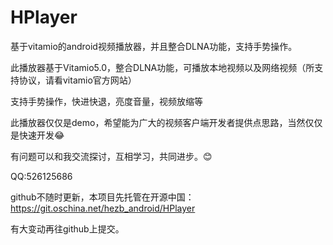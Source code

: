 # HPlayer
基于vitamio的android视频播放器，并且整合DLNA功能，支持手势操作。


此播放器基于Vitamio5.0，整合DLNA功能，可播放本地视频以及网络视频（所支持协议，请看vitamio官方网站）

支持手势操作，快进快退，亮度音量，视频放缩等

此播放器仅仅是demo，希望能为广大的视频客户端开发者提供点思路，当然仅仅是快速开发:joy:

有问题可以和我交流探讨，互相学习，共同进步。:blush:

QQ:526125686

github不随时更新，本项目先托管在开源中国：https://git.oschina.net/hezb_android/HPlayer

有大变动再往github上提交。
